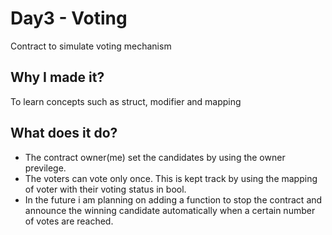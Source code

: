 # Day3 - Voting

Contract to simulate voting mechanism

## Why I made it?

To learn concepts such as struct, modifier and mapping

## What does it do?

- The contract owner(me) set the candidates by using the owner previlege.
- The voters can vote only once. This is kept track by using the mapping of voter with their voting status in bool.
- In the future i am planning on adding a function to stop the contract and announce the winning candidate automatically when a certain number of votes are reached.
